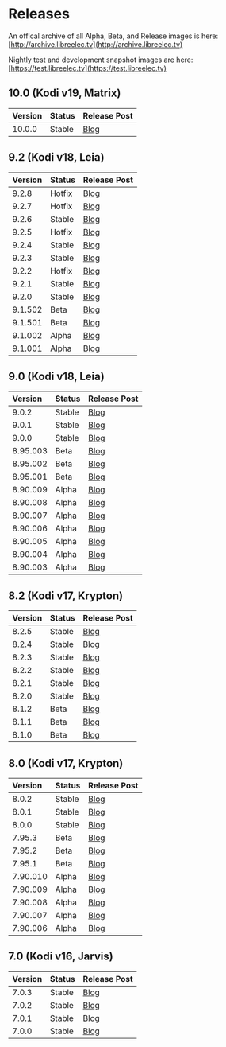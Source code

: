 # Releases

An offical archive of all Alpha, Beta, and Release images is here: [http://archive.libreelec.tv](http://archive.libreelec.tv)

Nightly test and development snapshot images are here: [https://test.libreelec.tv](https://test.libreelec.tv)

## 10.0 \(Kodi v19, Matrix\)

| Version | Status | Release Post |
| :--- | :--- | :--- |
| 10.0.0 | Stable | [Blog](https://libreelec.tv/2021/08/26/libreelec-matrix-10-0/) |

## 9.2 \(Kodi v18, Leia\)

| Version | Status | Release Post |
| :--- | :--- | :--- |
| 9.2.8 | Hotfix | [Blog](https://libreelec.tv/2021/07/le-9-2-fix-2-for-widevine/) |
| 9.2.7 | Hotfix | [Blog](https://libreelec.tv/2021/05/le-9-2-7-10b4-fix-widevine/) |
| 9.2.6 | Stable | [Blog](https://libreelec.tv/2020/11/libreelec-leia-9-2-6) |
| 9.2.5 | Hotfix | [Blog](https://libreelec.tv/2020/08/libreelec-leia-9-2-5) |
| 9.2.4 | Stable | [Blog](https://libreelec.tv/2020/08/libreelec-leia-9-2-4) |
| 9.2.3 | Stable | [Blog](https://libreelec.tv/2020/06/libreelec-leia-9-2-3) |
| 9.2.2 | Hotfix | [Blog](https://libreelec.tv/2020/03/libreelec-leia-9-2-2-hotfix) |
| 9.2.1 | Stable | [Blog](https://libreelec.tv/2020/03/libreelec-leia-9-2-1) |
| 9.2.0 | Stable | [Blog](https://libreelec.tv/2019/11/libreelec-leia-9-2-0) |
| 9.1.502 | Beta | [Blog](https://libreelec.tv/2019/10/libreelec-leia-9-2-beta-2) |
| 9.1.501 | Beta | [Blog](https://libreelec.tv/2019/09/libreelec-leia-9-2-beta1) |
| 9.1.002 | Alpha | [Blog](https://libreelec.tv/2019/07/libreelec-leia-9-1-002-alpha) |
| 9.1.001 | Alpha | [Blog](https://libreelec.tv/2019/06/libreelec-9-2-alpha1-rpi4b) |

## 9.0 \(Kodi v18, Leia\)

| Version | Status | Release Post |
| :--- | :--- | :--- |
| 9.0.2 | Stable | [Blog](https://libreelec.tv/2019/05/libreelec-leia-9-0-2-mr) |
| 9.0.1 | Stable | [Blog](https://libreelec.tv/2019/02/libreelec-leia-9-0-1-mr) |
| 9.0.0 | Stable | [Blog](https://libreelec.tv/2019/02/libreelec-leia-9-0-0-release) |
| 8.95.003 | Beta | [Blog](https://libreelec.tv/2019/01/libreelec-leia-v8-95-3-beta) |
| 8.95.002 | Beta | [Blog](https://libreelec.tv/2019/01/libreelec-leia-v8-95-2-beta) |
| 8.95.001 | Beta | [Blog](https://libreelec.tv/2018/12/libreelec-leia-v8-95-1-beta) |
| 8.90.009 | Alpha | [Blog](https://libreelec.tv/2018/12/libreelec-leia-v8-90-009-alpha) |
| 8.90.008 | Alpha | [Blog](https://libreelec.tv/2018/11/libreelec-leia-v8-90-008-alpha) |
| 8.90.007 | Alpha | [Blog](https://libreelec.tv/2018/11/libreelec-leia-v8-90-007-alpha) |
| 8.90.006 | Alpha | [Blog](https://libreelec.tv/2018/10/libreelec-leia-v8-90-006-alpha) |
| 8.90.005 | Alpha | [Blog](https://libreelec.tv/2018/09/libreelec-leia-v8-90-005-alpha) |
| 8.90.004 | Alpha | [Blog](https://libreelec.tv/2018/09/libreelec-leia-v8-90-004-alpha) |
| 8.90.003 | Alpha | [Blog](https://libreelec.tv/2018/08/libreelec-leia-v8-90-003-alpha) |

## 8.2 \(Kodi v17, Krypton\)

| Version | Status | Release Post |
| :--- | :--- | :--- |
| 8.2.5 | Stable | [Blog](https://libreelec.tv/2018/04/libreelec-krypton-8-2-5-mr) |
| 8.2.4 | Stable | [Blog](https://libreelec.tv/2018/03/libreelec-krypton-8-2-4-mr) |
| 8.2.3 | Stable | [Blog](https://libreelec.tv/2018/01/libreelec-krypton-8-2-3-mr) |
| 8.2.2 | Stable | [Blog](https://libreelec.tv/2017/12/libreelec-krypton-8-2-2-mr) |
| 8.2.1 | Stable | [Blog](https://libreelec.tv/2017/11/libreelec-krypton-v8-2-1-mr) |
| 8.2.0 | Stable | [Blog](https://libreelec.tv/2017/10/libreelec-krypton-8-2-0-release) |
| 8.1.2 | Beta | [Blog](https://libreelec.tv/2017/09/libreelec-krypton-v8-1-2-beta) |
| 8.1.1 | Beta | [Blog](https://libreelec.tv/2017/09/libreelec-krypton-v8-1-1-beta) |
| 8.1.0 | Beta | [Blog](https://libreelec.tv/2017/08/libreelec-krypton-v8-1-0-beta) |

## 8.0 \(Kodi v17, Krypton\)

| Version | Status | Release Post |
| :--- | :--- | :--- |
| 8.0.2 | Stable | [Blog](https://libreelec.tv/2017/05/libreelec-krypton-v8-0-2-mr) |
| 8.0.1 | Stable | [Blog](https://libreelec.tv/2017/03/libreelec-krypton-v8-0-1-mr) |
| 8.0.0 | Stable | [Blog](https://libreelec.tv/2017/02/libreelec-krypton-v8-0-0-release) |
| 7.95.3 | Beta | [Blog](https://libreelec.tv/2017/02/libreelec-krypton-v7-95-3-beta) |
| 7.95.2 | Beta | [Blog](https://libreelec.tv/2017/02/libreelec-krypton-v7-95-2-beta) |
| 7.95.1 | Beta | [Blog](https://libreelec.tv/2017/01/libreelec-krypton-v7-95-1-beta) |
| 7.90.010 | Alpha | [Blog](https://libreelec.tv/2016/12/libreelec-krypton-v7-90-010-alpha) |
| 7.90.009 | Alpha | [Blog](https://libreelec.tv/2016/12/libreelec-krypton-v7-90-009-alpha) |
| 7.90.008 | Alpha | [Blog](https://libreelec.tv/2016/10/libreelec-krypton-v7-90-008-alpha) |
| 7.90.007 | Alpha | [Blog](https://libreelec.tv/2016/10/libreelec-krypton-v7-90-007-alpha) |
| 7.90.006 | Alpha | [Blog](https://libreelec.tv/2016/09/libreelec-krypton-v7-90-006-alpha) |

## 7.0 \(Kodi v16, Jarvis\)

| Version | Status | Release Post |
| :--- | :--- | :--- |
| 7.0.3 | Stable | [Blog](https://libreelec.tv/2016/12/libreelec-jarvis-v7-0-3-mr) |
| 7.0.2 | Stable | [Blog](https://libreelec.tv/2016/06/libreelec-jarvis-v7-0-2-mr) |
| 7.0.1 | Stable | [Blog](https://libreelec.tv/2016/05/libreelec-jarvis-v7-0-1) |
| 7.0.0 | Stable | [Blog](https://libreelec.tv/2016/04/libreelec-jarvis-v7-0-0-release) |

